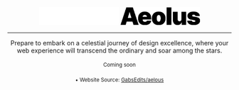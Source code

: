 <div align="center">
<img src="assets/aeolus.png#gh-dark-mode-only" height="40">
<img src="assets/aeolus-mono.png#gh-light-mode-only" height="40">
</div>

---
<p align="center">Prepare to embark on a celestial journey of design excellence, where your web experience will transcend the ordinary and soar among the stars.
<br><br><sup>Coming soon</sup>
</p>
<p align="center">
<sup>
  &bull; Website Source: <a href="https://github.com/GabsEdits/aelous">GabsEdits/aelous</a>
</sup>
</p>
